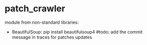 # patch_crawler
module from non-standard libraries:
 * BeautifulSoup: pip install beautifulsoup4
#todo: add the commit message in traces for patches updates